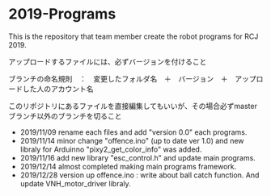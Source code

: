 # 2019-Programs
This is the repository that team member create the robot programs for RCJ 2019.

アップロードするファイルには、必ずバージョンを付けること

ブランチの命名規則　：　変更したフォルダ名　＋　バージョン　＋　アップロードした人のアカウント名

このリポジトリにあるファイルを直接編集してもいいが、その場合必ずmasterブランチ以外のブランチを切ること

 - 2019/11/09 rename each files and add "version 0.0" each programs.
 - 2019/11/14 minor change "offence.ino" (up to date ver 1.0)  and new libraly for Arduinno "pixy2_get_color_info" was added.
 - 2019/11/16 add new library "esc_control.h" and update main programs.
 - 2019/12/14 almost completed making main programs framework.
 - 2019/12/28 version up offence.ino : write about ball catch function. And update VNH_motor_driver libraly.
